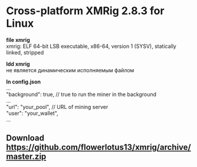 # Cross-platform XMRig 2.8.3 for Linux

**file xmrig**  
xmrig: ELF 64-bit LSB executable, x86-64, version 1 (SYSV), statically linked, stripped  

**ldd xmrig**  
не является динамическим исполняемым файлом  

**In config.json**  
...  
"background": true, // true to run the miner in the background  
...  
"url": "your_pool", // URL of mining server  
"user": "your_wallet",  
...  

## Download https://github.com/flowerlotus13/xmrig/archive/master.zip
